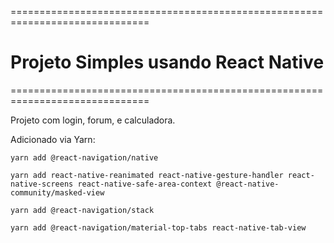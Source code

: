 ==============================================================================
# Projeto Simples usando React Native
==============================================================================

Projeto com login, forum, e calculadora.

Adicionado via Yarn:

` yarn add @react-navigation/native `

` yarn add react-native-reanimated react-native-gesture-handler react-native-screens react-native-safe-area-context @react-native-community/masked-view `

` yarn add @react-navigation/stack `

` yarn add @react-navigation/material-top-tabs react-native-tab-view `

